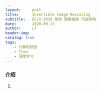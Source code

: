 ```yaml
---
layout:     post
title:      Invertible Image Rescaling
subtitle:   ECCV-2020 微软 图像缩放 可逆网络
date:       2020-09-17
author:     LT
header-img: 
catalog: true
tags:
    - 计算机视觉
    - flow
    - 深度学习
---
```


### 介绍
1.